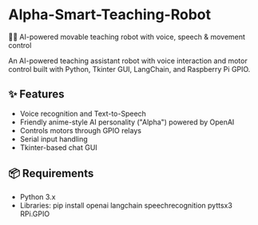 # Alpha-Smart-Teaching-Robot
🧠🤖 AI-powered movable teaching robot with voice, speech &amp; movement control



An AI-powered teaching assistant robot with voice interaction and motor control built with Python, Tkinter GUI, LangChain, and Raspberry Pi GPIO.

## ✨ Features
- Voice recognition and Text-to-Speech
- Friendly anime-style AI personality ("Alpha") powered by OpenAI
- Controls motors through GPIO relays
- Serial input handling
- Tkinter-based chat GUI

## 📦 Requirements

- Python 3.x
- Libraries: 
  pip install openai langchain speechrecognition pyttsx3 RPi.GPIO
